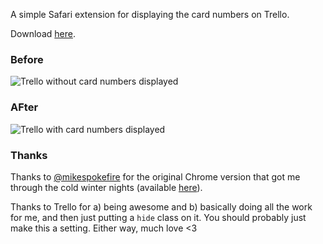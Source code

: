 A simple Safari extension for displaying the card numbers on Trello.

Download [here](https://github.com/robgough/trellocardnumbers-safari/raw/master/TrelloCardNumbers.safariextz).

### Before

![Trello without card numbers displayed](https://dl.dropboxusercontent.com/u/300886/blog_images/trellocardnumbers_before.png)

### AFter

![Trello with card numbers displayed](https://dl.dropboxusercontent.com/u/300886/blog_images/trellocardnumbers_after.png)

### Thanks

Thanks to [@mikespokefire](http://twitter.com/mikespokefire) for the original Chrome version that got me through the cold winter nights (available [here](https://github.com/mikespokefire/card_numbers_for_trello)).

Thanks to Trello for a) being awesome and b) basically doing all the work for me, and then just putting a `hide` class on it. You should probably just make this a setting. Either way, much love <3
